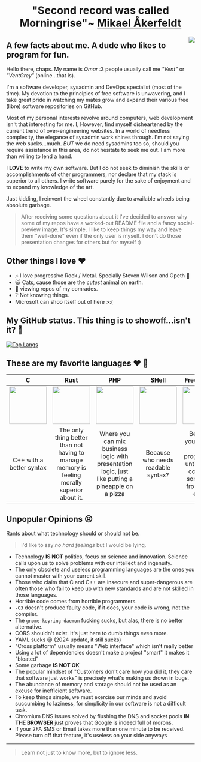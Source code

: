 <h1 align="center"> "Second record was called Morningrise"~ <a href="https://youtube.com/clip/UgkxPEfuRaUGsF3KAl52UCex4gLRnJQOBKsO">Mikael Åkerfeldt</a>  </h1>
<img src="https://is3-ssl.mzstatic.com/image/thumb/Music118/v4/d4/37/73/d43773be-9eb0-68b9-a0ff-a9d249dfb779/00602557276473.rgb.jpg/248x248cc.jpg" align="right">

## A few facts about me. A dude who likes to program for fun.

Hello there, chaps. My name is *Omar* :3 people usually call me *"Vent"* or *"VentGrey"* (online...that is). 

I'm a software developer, sysadmin and DevOps specialist (most of the time). My devotion to the principles of free software is unwavering, and I take great pride in watching my mates grow and expand their various free (libre) software repositories on GitHub.

Most of my personal interests revolve around computers, web development isn't that interesting for me. I, However, find myself disheartened by the current trend of over-engineering websites. In a world of needless complexity, the elegance of sysadmin work shines through. I'm not saying the web sucks...much. *BUT* we do need sysadmins too so, should you require assistance in this area, do not hesitate to seek me out. I am more than willing to lend a hand.

I **LOVE** to write my own software. But I do not seek to diminish the skills or accomplishments of other programmers, nor declare that my stack is superior to all others. I write software purely for the sake of enjoyment and to expand my knowledge of the art.

Just kidding, I reinvent the wheel constantly due to available wheels being absolute garbage.

> After receiving some questions about it I've decided to answer why some of my repos have a worked-out README file and a fancy social-preview image. It's simple, I like to keep things my way and leave them "well-done" even if the only user is myself. I don't do those presentation changes for others but for myself :)

## Other things I love :heart:

* :notes: I love progressive Rock / Metal. Specially Steven Wilson and Opeth :metal:
* :smiley_cat: Cats, cause those are the *cutest* animal on earth.
* :star2: viewing repos of my comrades.
* :grey_question: Not knowing things.
* Microsoft can shoo itself out of here >:(

## My GitHub status. This thing is to showoff...isn't it? :thinking:
[![Top Langs](https://github-readme-stats.vercel.app/api/top-langs/?username=ventgrey&hide=javascript,html,css,python,julia,scss,emacs%20lisp,ruby,roff,prolog,vim%20script,makefile,m4,perl,c%2B%2B,kotlin,elm,svelte,java,C%23,hcl,batchfile,gsl,meson,coffeescript,dart,glsl,jupyter%20notebook&layout=compact&langs_count=10)](https://github.com/anuraghazra/github-readme-stats)

## These are my favorite languages :heart: :rocket:

|              C             |            Rust            |             PHP            |            SHell            |           Free Pascal           |             Golang             |
|:--------------------------:|:--------------------------:|:--------------------------:|:--------------------------:|:--------------------------:|:--------------------------:|
| <img src="https://upload.wikimedia.org/wikipedia/commons/thumb/3/35/The_C_Programming_Language_logo.svg/1200px-The_C_Programming_Language_logo.svg.png" width="100px"> | <img src="https://upload.wikimedia.org/wikipedia/commons/thumb/d/d5/Rust_programming_language_black_logo.svg/1200px-Rust_programming_language_black_logo.svg.png" width="100px"> | <img src="https://upload.wikimedia.org/wikipedia/commons/thumb/2/27/PHP-logo.svg/1024px-PHP-logo.svg.png" width="100px"> | <img src="https://upload.wikimedia.org/wikipedia/commons/thumb/4/4b/Bash_Logo_Colored.svg/1200px-Bash_Logo_Colored.svg.png" width="100px"> | <img src="https://wiki.freepascal.org/images/f/fd/Lazarus-icons-lpr-proposal-bpsoftware.png" width="100px"> | <img src="https://go.dev/blog/go-brand/Go-Logo/PNG/Go-Logo_Blue.png" width="100px"> |
| C++ with a better syntax	 | The only thing better than not having to manage memory is feeling morally superior about it.	  |  Where you can mix business logic with presentation logic, just like putting a pineapple on a pizza  |  Because who needs readable syntax? |  Because you're not a real programmer until you've compiled something from a text editor	  | For when you need to glue things together, but also want to eat the glue |

## Unpopular Opinions :persevere:

Rants about what technology should or should not be. 

> I'd like to say *no hard feelings* but I would be lying.

* Technology **IS NOT** politics, focus on science and innovation. Science calls upon us to solve problems with our intellect and ingenuity.
* The only obsolete and useless programming languages are the ones you cannot master with your current skill.
* Those who claim that C and C++ are insecure and super-dangerous are often those who fail to keep up with new standards and are not skilled in those languages.
* Horrible code comes from horrible programmers.
* `-O3` doesn't produce faulty code, if it does, your code is wrong, not the compiler.
* The `gnome-keyring-daemon` fucking sucks, but alas, there is no better alternative.
* CORS shouldn't exist. It's just here to dumb things even more.
* YAML sucks :neutral_face: (2024 update, it still sucks)
* "Cross platform" usually means "Web interface" which isn't really better
* Using a lot of dependencies doesn't make a project "smart" it makes it "bloated"
* Some garbage **IS NOT OK**
* The popular mindset of "Customers don't care how you did it, they care that software just works" is precisely what's making us drown in bugs.
* The abundance of memory and storage should not be used as an excuse for inefficient software.
* To keep things simple, we must exercise our minds and avoid succumbing to laziness, for simplicity in our software is not a difficult task.
* Chromium DNS issues solved by flushing the DNS and socket pools **IN THE BROWSER** just proves that Google is indeed full of morons.
* If your 2FA SMS or Email takes more than one minute to be received. Please turn off that feature, it's useless on your side anyways
---

> Learn not just to know more, but to ignore less.

